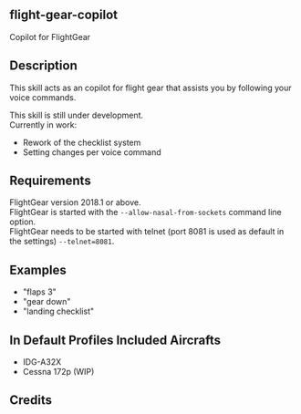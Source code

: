 ## flight-gear-copilot
Copilot for FlightGear

## Description 
This skill acts as an copilot for flight gear that assists you by following your voice commands.

This skill is still under development.  
Currently in work:
* Rework of the checklist system
* Setting changes per voice command

## Requirements
FlightGear version 2018.1 or above.  
FlightGear is started with the `--allow-nasal-from-sockets` command line option.  
FlightGear needs to be started with telnet (port 8081 is used as default in the settings) `--telnet=8081`.

## Examples 
* "flaps 3"
* "gear down"
* "landing checklist"

## In Default Profiles Included Aircrafts
* IDG-A32X
* Cessna 172p (WIP)

## Credits 
